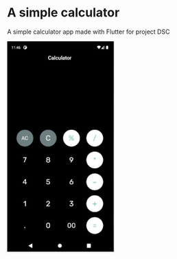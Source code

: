 # A simple calculator

A simple calculator app made with Flutter for project DSC

<img src="./screenshot.png" width="250">
